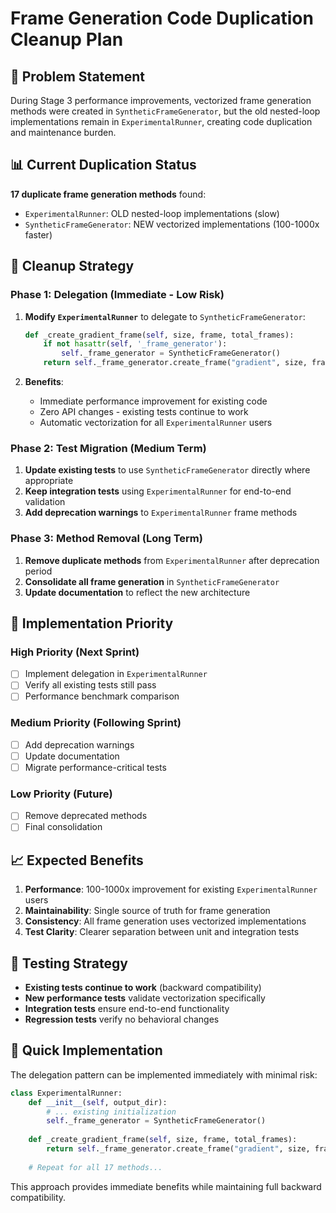 # Frame Generation Code Duplication Cleanup Plan

## 🎯 Problem Statement

During Stage 3 performance improvements, vectorized frame generation methods were created in `SyntheticFrameGenerator`, but the old nested-loop implementations remain in `ExperimentalRunner`, creating code duplication and maintenance burden.

## 📊 Current Duplication Status

**17 duplicate frame generation methods** found:
- `ExperimentalRunner`: OLD nested-loop implementations (slow)
- `SyntheticFrameGenerator`: NEW vectorized implementations (100-1000x faster)

## 🧹 Cleanup Strategy

### Phase 1: Delegation (Immediate - Low Risk)
1. **Modify `ExperimentalRunner`** to delegate to `SyntheticFrameGenerator`:
   ```python
   def _create_gradient_frame(self, size, frame, total_frames):
       if not hasattr(self, '_frame_generator'):
           self._frame_generator = SyntheticFrameGenerator()
       return self._frame_generator.create_frame("gradient", size, frame, total_frames)
   ```

2. **Benefits**:
   - Immediate performance improvement for existing code
   - Zero API changes - existing tests continue to work
   - Automatic vectorization for all `ExperimentalRunner` users

### Phase 2: Test Migration (Medium Term)
1. **Update existing tests** to use `SyntheticFrameGenerator` directly where appropriate
2. **Keep integration tests** using `ExperimentalRunner` for end-to-end validation
3. **Add deprecation warnings** to `ExperimentalRunner` frame methods

### Phase 3: Method Removal (Long Term)
1. **Remove duplicate methods** from `ExperimentalRunner` after deprecation period
2. **Consolidate all frame generation** in `SyntheticFrameGenerator`
3. **Update documentation** to reflect the new architecture

## 🎯 Implementation Priority

### High Priority (Next Sprint)
- [ ] Implement delegation in `ExperimentalRunner`
- [ ] Verify all existing tests still pass
- [ ] Performance benchmark comparison

### Medium Priority (Following Sprint)  
- [ ] Add deprecation warnings
- [ ] Update documentation
- [ ] Migrate performance-critical tests

### Low Priority (Future)
- [ ] Remove deprecated methods
- [ ] Final consolidation

## 📈 Expected Benefits

1. **Performance**: 100-1000x improvement for existing `ExperimentalRunner` users
2. **Maintainability**: Single source of truth for frame generation
3. **Consistency**: All frame generation uses vectorized implementations
4. **Test Clarity**: Clearer separation between unit and integration tests

## 🔬 Testing Strategy

- **Existing tests continue to work** (backward compatibility)
- **New performance tests** validate vectorization specifically  
- **Integration tests** ensure end-to-end functionality
- **Regression tests** verify no behavioral changes

## 🚀 Quick Implementation

The delegation pattern can be implemented immediately with minimal risk:

```python
class ExperimentalRunner:
    def __init__(self, output_dir):
        # ... existing initialization
        self._frame_generator = SyntheticFrameGenerator()
    
    def _create_gradient_frame(self, size, frame, total_frames):
        return self._frame_generator.create_frame("gradient", size, frame, total_frames)
    
    # Repeat for all 17 methods...
```

This approach provides immediate benefits while maintaining full backward compatibility.